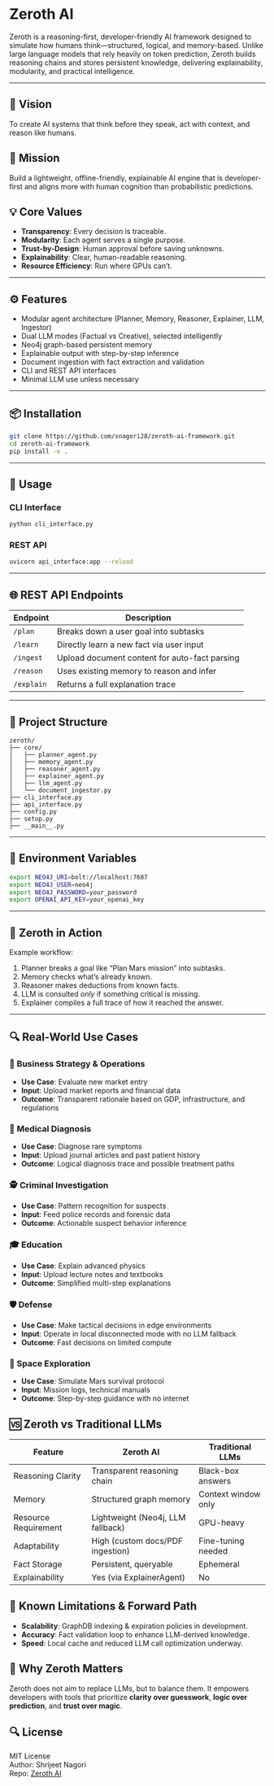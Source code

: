 
# Zeroth AI

Zeroth is a reasoning-first, developer-friendly AI framework designed to simulate how humans think—structured, logical, and memory-based. Unlike large language models that rely heavily on token prediction, Zeroth builds reasoning chains and stores persistent knowledge, delivering explainability, modularity, and practical intelligence.

---

## 🚀 Vision

To create AI systems that think before they speak, act with context, and reason like humans.

## 🎯 Mission

Build a lightweight, offline-friendly, explainable AI engine that is developer-first and aligns more with human cognition than probabilistic predictions.

## 💡 Core Values

- **Transparency**: Every decision is traceable.
- **Modularity**: Each agent serves a single purpose.
- **Trust-by-Design**: Human approval before saving unknowns.
- **Explainability**: Clear, human-readable reasoning.
- **Resource Efficiency**: Run where GPUs can’t.

---

## ⚙️ Features

- Modular agent architecture (Planner, Memory, Reasoner, Explainer, LLM, Ingestor)
- Dual LLM modes (Factual vs Creative), selected intelligently
- Neo4j graph-based persistent memory
- Explainable output with step-by-step inference
- Document ingestion with fact extraction and validation
- CLI and REST API interfaces
- Minimal LLM use unless necessary

---

## 📦 Installation

```bash
git clone https://github.com/snagori28/zeroth-ai-framework.git
cd zeroth-ai-framework
pip install -e .
```

---

## 🚀 Usage

### CLI Interface

```bash
python cli_interface.py
```

### REST API

```bash
uvicorn api_interface:app --reload
```

---

## 🌐 REST API Endpoints

| Endpoint         | Description                                     |
|------------------|-------------------------------------------------|
| `/plan`          | Breaks down a user goal into subtasks           |
| `/learn`         | Directly learn a new fact via user input        |
| `/ingest`        | Upload document content for auto-fact parsing   |
| `/reason`        | Uses existing memory to reason and infer        |
| `/explain`       | Returns a full explanation trace                |

---

## 📁 Project Structure

```
zeroth/
├── core/
│   ├── planner_agent.py
│   ├── memory_agent.py
│   ├── reasoner_agent.py
│   ├── explainer_agent.py
│   ├── llm_agent.py
│   └── document_ingestor.py
├── cli_interface.py
├── api_interface.py
├── config.py
├── setup.py
├── __main__.py
```

---

## 🧪 Environment Variables

```bash
export NEO4J_URI=bolt://localhost:7687
export NEO4J_USER=neo4j
export NEO4J_PASSWORD=your_password
export OPENAI_API_KEY=your_openai_key
```

---

## 🧠 Zeroth in Action

Example workflow:
1. Planner breaks a goal like “Plan Mars mission” into subtasks.
2. Memory checks what’s already known.
3. Reasoner makes deductions from known facts.
4. LLM is consulted *only* if something critical is missing.
5. Explainer compiles a full trace of how it reached the answer.

---

## 🔍 Real-World Use Cases

### 🧠 Business Strategy & Operations
- **Use Case**: Evaluate new market entry
- **Input**: Upload market reports and financial data
- **Outcome**: Transparent rationale based on GDP, infrastructure, and regulations

### 🏥 Medical Diagnosis
- **Use Case**: Diagnose rare symptoms
- **Input**: Upload journal articles and past patient history
- **Outcome**: Logical diagnosis trace and possible treatment paths

### 🕵️ Criminal Investigation
- **Use Case**: Pattern recognition for suspects
- **Input**: Feed police records and forensic data
- **Outcome**: Actionable suspect behavior inference

### 🎓 Education
- **Use Case**: Explain advanced physics
- **Input**: Upload lecture notes and textbooks
- **Outcome**: Simplified multi-step explanations

### 🛡️ Defense
- **Use Case**: Make tactical decisions in edge environments
- **Input**: Operate in local disconnected mode with no LLM fallback
- **Outcome**: Fast decisions on limited compute

### 🚀 Space Exploration
- **Use Case**: Simulate Mars survival protocol
- **Input**: Mission logs, technical manuals
- **Outcome**: Step-by-step guidance with no internet

## 🆚 Zeroth vs Traditional LLMs

| Feature               | Zeroth AI                         | Traditional LLMs              |
|-----------------------|-----------------------------------|-------------------------------|
| Reasoning Clarity     | Transparent reasoning chain       | Black-box answers             |
| Memory                | Structured graph memory           | Context window only           |
| Resource Requirement  | Lightweight (Neo4j, LLM fallback) | GPU-heavy                     |
| Adaptability          | High (custom docs/PDF ingestion)  | Fine-tuning needed            |
| Fact Storage          | Persistent, queryable             | Ephemeral                     |
| Explainability        | Yes (via ExplainerAgent)          | No                            |

## 🚧 Known Limitations & Forward Path

- **Scalability**: GraphDB indexing & expiration policies in development.
- **Accuracy**: Fact validation loop to enhance LLM-derived knowledge.
- **Speed**: Local cache and reduced LLM call optimization underway.

## 🌟 Why Zeroth Matters

Zeroth does not aim to replace LLMs, but to balance them. It empowers developers with tools that prioritize **clarity over guesswork**, **logic over prediction**, and **trust over magic**.

## 🔍 License

MIT License  
Author: Shrijeet Nagori  
Repo: [Zeroth AI](https://github.com/snagori28/zeroth-ai-framework)
